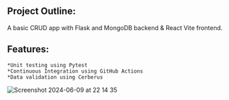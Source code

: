 ## Project Outline:
A basic CRUD app with Flask and MongoDB backend & React Vite frontend. 

## Features:
    *Unit testing using Pytest
    *Continuous Integration using GitHub Actions
    *Data validation using Cerberus
![Screenshot 2024-06-09 at 22 14 35](https://github.com/UhOhSpiders/bill-of-materials/assets/78114230/bb2b9bc5-0947-413a-9c21-bdf509556688)
